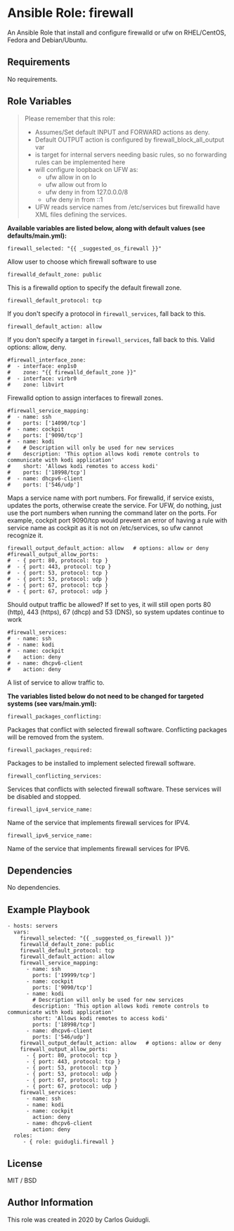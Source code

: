 Ansible Role: firewall
=========

An Ansible Role that install and configure firewalld or ufw on RHEL/CentOS, Fedora and Debian/Ubuntu.

Requirements
------------

No requirements.

Role Variables
--------------

> Please remember that this role:
>    - Assumes/Set default INPUT and FORWARD actions as deny.
>    - Default OUTPUT action is configured by firewall_block_all_output var
>    - is target for internal servers needing basic rules, so no forwarding rules can be implemented here
>    - will configure loopback on UFW as:
>         - ufw allow in on lo
>         - ufw allow out from lo
>         - ufw deny in from 127.0.0.0/8
>         - ufw deny in from ::1
>    - UFW reads service names from /etc/services but firewalld have XML files defining the services.

**Available variables are listed below, along with default values (see defaults/main.yml):**

    firewall_selected: "{{ _suggested_os_firewall }}"

Allow user to choose which firewall software to use

    firewalld_default_zone: public

This is a firewalld option to specify the default firewall zone.

    firewall_default_protocol: tcp

If you don't specify a protocol in `firewall_services`, fall back to this.

    firewall_default_action: allow

If you don't specify a target in `firewall_services`, fall back to this. Valid options: allow, deny.

    #firewall_interface_zone:
    #  - interface: enp1s0
    #    zone: "{{ firewalld_default_zone }}"
    #  - interface: virbr0
    #    zone: libvirt

Firewalld option to assign interfaces to firewall zones.

    #firewall_service_mapping:
    #  - name: ssh
    #    ports: ['14090/tcp']
    #  - name: cockpit
    #    ports: ['9090/tcp']
    #  - name: kodi
    #    # Description will only be used for new services
    #    description: 'This option allows kodi remote controls to communicate with kodi application'
    #    short: 'Allows kodi remotes to access kodi'
    #    ports: ['18998/tcp']
    #  - name: dhcpv6-client
    #    ports: ['546/udp']

Maps a service name with port numbers.
For firewalld, if service exists, updates the ports, otherwise create the service.
For UFW, do nothing, just use the port numbers when running the command later on the ports.
For example, cockpit port 9090/tcp would prevent an error of having a rule with service name as cockpit as it is not on /etc/services, so ufw cannot recognize it.

    firewall_output_default_action: allow   # options: allow or deny
    #firewall_output_allow_ports:
    #  - { port: 80, protocol: tcp }
    #  - { port: 443, protocol: tcp }
    #  - { port: 53, protocol: tcp }
    #  - { port: 53, protocol: udp }
    #  - { port: 67, protocol: tcp }
    #  - { port: 67, protocol: udp }

Should output traffic be allowed?
If set to yes, it will still open ports 80 (http), 443 (https), 67 (dhcp) and 53 (DNS), so system updates continue to work

    #firewall_services:
    #  - name: ssh
    #  - name: kodi
    #  - name: cockpit
    #    action: deny
    #  - name: dhcpv6-client
    #    action: deny

A list of service to allow traffic to.

**The variables listed below do not need to be changed for targeted systems (see vars/main.yml):**

    firewall_packages_conflicting:

Packages that conflict with selected firewall software. Conflicting packages will be removed from the system.

    firewall_packages_required:

Packages to be installed to implement selected firewall software.

    firewall_conflicting_services:

Services that conflicts with selected firewall software. These services will be disabled and stopped.

    firewall_ipv4_service_name:

Name of the service that implements firewall services for IPV4.

    firewall_ipv6_service_name:

Name of the service that implements firewall services for IPV6.


Dependencies
------------

No dependencies.

Example Playbook
----------------

    - hosts: servers
      vars:
        firewall_selected: "{{ _suggested_os_firewall }}"
        firewalld_default_zone: public
        firewall_default_protocol: tcp
        firewall_default_action: allow
        firewall_service_mapping:
          - name: ssh
            ports: ['19999/tcp']
          - name: cockpit
            ports: ['9090/tcp']
          - name: kodi
            # Description will only be used for new services
            description: 'This option allows kodi remote controls to communicate with kodi application'
            short: 'Allows kodi remotes to access kodi'
            ports: ['18998/tcp']
          - name: dhcpv6-client
            ports: ['546/udp']
        firewall_output_default_action: allow   # options: allow or deny
        firewall_output_allow_ports:
          - { port: 80, protocol: tcp }
          - { port: 443, protocol: tcp }
          - { port: 53, protocol: tcp }
          - { port: 53, protocol: udp }
          - { port: 67, protocol: tcp }
          - { port: 67, protocol: udp }
        firewall_services:
          - name: ssh
          - name: kodi
          - name: cockpit
            action: deny
          - name: dhcpv6-client
            action: deny
      roles:
         - { role: guidugli.firewall }

License
-------

MIT / BSD

Author Information
------------------

This role was created in 2020 by Carlos Guidugli.
